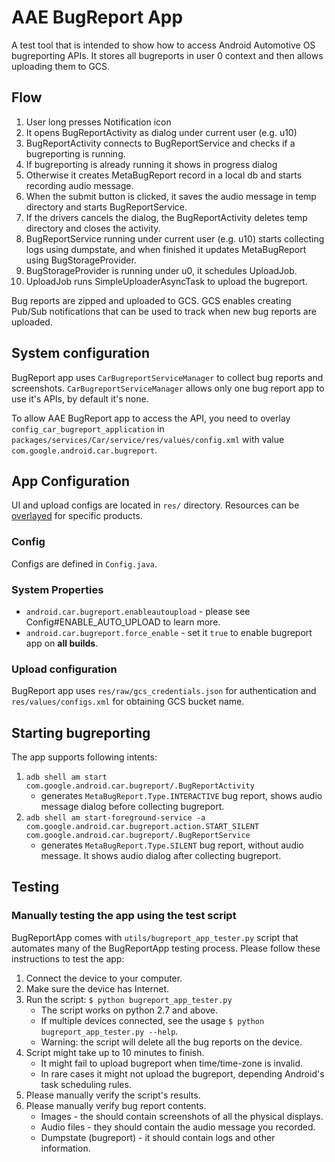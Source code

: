 # AAE BugReport App

A test tool that is intended to show how to access Android Automotive OS bugreporting APIs.
It stores all bugreports in user 0 context and then allows uploading them to GCS.

## Flow

1. User long presses Notification icon
2. It opens BugReportActivity as dialog under current user (e.g. u10)
3. BugReportActivity connects to BugReportService and checks if a bugreporting is running.
4. If bugreporting is already running it shows in progress dialog
5. Otherwise it creates MetaBugReport record in a local db and starts recording audio message.
6. When the submit button is clicked, it saves the audio message in temp directory and starts
   BugReportService.
7. If the drivers cancels the dialog, the BugReportActivity deletes temp directory and closes the
   activity.
8. BugReportService running under current user (e.g. u10) starts collecting logs using dumpstate,
    and when finished it updates MetaBugReport using BugStorageProvider.
9. BugStorageProvider is running under u0, it schedules UploadJob.
10. UploadJob runs SimpleUploaderAsyncTask to upload the bugreport.

Bug reports are zipped and uploaded to GCS. GCS enables creating Pub/Sub
notifications that can be used to track when new  bug reports are uploaded.

## System configuration

BugReport app uses `CarBugreportServiceManager` to collect bug reports and
screenshots. `CarBugreportServiceManager` allows only one bug report app to
use it's APIs, by default it's none.

To allow AAE BugReport app to access the API, you need to overlay
`config_car_bugreport_application` in `packages/services/Car/service/res/values/config.xml`
with value `com.google.android.car.bugreport`.

## App Configuration

UI and upload configs are located in `res/` directory. Resources can be
[overlayed](https://source.android.com/setup/develop/new-device#use-resource-overlays)
for specific products.

### Config

Configs are defined in `Config.java`.

### System Properties

- `android.car.bugreport.enableautoupload` - please see Config#ENABLE_AUTO_UPLOAD to learn more.
- `android.car.bugreport.force_enable` - set it `true` to enable bugreport app on **all builds**.

### Upload configuration

BugReport app uses `res/raw/gcs_credentials.json` for authentication and
`res/values/configs.xml` for obtaining GCS bucket name.

## Starting bugreporting

The app supports following intents:

1. `adb shell am start com.google.android.car.bugreport/.BugReportActivity`
    - generates `MetaBugReport.Type.INTERACTIVE` bug report, shows audio message dialog before
    collecting bugreport.
2. `adb shell am start-foreground-service -a com.google.android.car.bugreport.action.START_SILENT com.google.android.car.bugreport/.BugReportService`
    - generates `MetaBugReport.Type.SILENT` bug report, without audio message. It shows audio dialog
    after collecting bugreport.

## Testing

### Manually testing the app using the test script

BugReportApp comes with `utils/bugreport_app_tester.py` script that automates
many of the BugReportApp testing process. Please follow these instructions
to test the app:

1. Connect the device to your computer.
2. Make sure the device has Internet.
3. Run the script: `$ python bugreport_app_tester.py`
   * The script works on python 2.7 and above.
   * If multiple devices connected, see the usage
     `$ python bugreport_app_tester.py --help`.
   * Warning: the script will delete all the bug reports on the device.
4. Script might take up to 10 minutes to finish.
   * It might fail to upload bugreport when time/time-zone is invalid.
   * In rare cases it might not upload the bugreport, depending Android's
     task scheduling rules.
5. Please manually verify the script's results.
6. Please manually verify bug report contents.
   * Images - the should contain screenshots of all the physical displays.
   * Audio files - they should contain the audio message you recorded.
   * Dumpstate (bugreport) - it should contain logs and other information.
